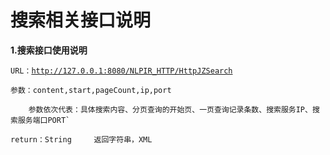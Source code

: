 # 搜索相关接口说明

**1.搜索接口使用说明**

`URL：`[`http://127.0.0.1:8080/NLPIR_HTTP/HttpJZSearch`](http://127.0.0.1:8080/NLPIR_HTTP/HttpIctclas)

`参数：content,start,pageCount,ip,port`

        参数依次代表：具体搜索内容、分页查询的开始页、一页查询记录条数、搜索服务IP、搜索服务端口PORT`

`return：String     返回字符串，XML`

